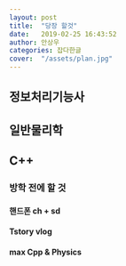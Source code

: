 ```yaml
---
layout: post
title:  "당장 할것"
date:   2019-02-25 16:43:52
author: 안상우
categories: 잡다한글
cover:  "/assets/plan.jpg"
---
```





## 정보처리기능사
## 일반물리학
## C++


### 방학 전에 할 것
#### 핸드폰 ch + sd
#### Tstory vlog
#### max Cpp & Physics
